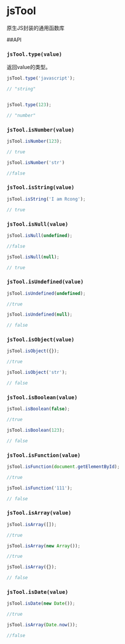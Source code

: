 # jsTool
原生JS封装的通用函数库

##API

### ```jsTool.type(value)```
返回value的类型。
```javascript
jsTool.type('javascript'); 

// "string"


jsTool.type(123); 

// "number"
```

### ```jsTool.isNumber(value)```
```javascript
jsTool.isNumber(123); 

// true

jsTool.isNumber('str')

//false
```

### ```jsTool.isString(value)```
```javascript
jsTool.isString('I am Rcong'); 

// true
```

### ```jsTool.isNull(value)```
```javascript
jsTool.isNull(undefined); 

//false

jsTool.isNull(null); 

// true
```

### ```jsTool.isUndefined(value)```
```javascript
jsTool.isUndefined(undefined); 

//true

jsTool.isUndefined(null); 

// false
```

### ```jsTool.isObject(value)```
```javascript
jsTool.isObject({}); 

//true

jsTool.isObject('str'); 

// false
```

### ```jsTool.isBoolean(value)```
```javascript
jsTool.isBoolean(false); 

//true

jsTool.isBoolean(123); 

// false
```

### ```jsTool.isFunction(value)```
```javascript
jsTool.isFunction(document.getElementById);

//true

jsTool.isFunction('111'); 

// false
```

### ```jsTool.isArray(value)```
```javascript
jsTool.isArray([]);

//true

jsTool.isArray(new Array());

//true

jsTool.isArray({}); 

// false
```

### ```jsTool.isDate(value)```
```javascript
jsTool.isDate(new Date());

//true

jsTool.isArray(Date.now());

//false
```
